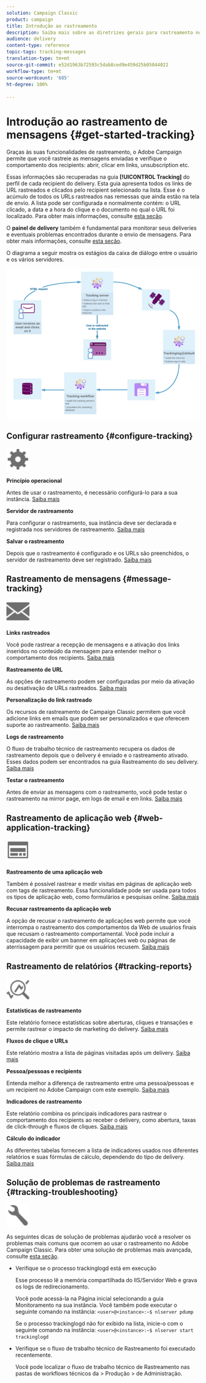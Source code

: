 ```yaml
---
solution: Campaign Classic
product: campaign
title: Introdução ao rastreamento
description: Saiba mais sobre as diretrizes gerais para rastreamento no Adobe Campaign Classic.
audience: delivery
content-type: reference
topic-tags: tracking-messages
translation-type: tm+mt
source-git-commit: e52d1963b72593c5dab8ced9e459d25b05044022
workflow-type: tm+mt
source-wordcount: '685'
ht-degree: 100%

---
```



# Introdução ao rastreamento de mensagens {#get-started-tracking}

Graças às suas funcionalidades de rastreamento, o Adobe Campaign permite que você rastreie as mensagens enviadas e verifique o comportamento dos recipients: abrir, clicar em links, unsubscription etc.

Essas informações são recuperadas na guia **[!UICONTROL Tracking]** do perfil de cada recipient do delivery. Esta guia apresenta todos os links de URL rastreados e clicados pelo recipient selecionado na lista. Esse é o acúmulo de todos os URLs rastreados nas remessas que ainda estão na tela de envio. A lista pode ser configurada e normalmente contém: o URL clicado, a data e a hora do clique e o documento no qual o URL foi localizado. Para obter mais informações, consulte [esta seção](../../platform/using/editing-a-profile.md#tracking-tab).

O **painel de delivery** também é fundamental para monitorar seus deliveries e eventuais problemas encontrados durante o envio de mensagens. Para obter mais informações, consulte [esta seção](../../delivery/using/delivery-dashboard.md).

O diagrama a seguir mostra os estágios da caixa de diálogo entre o usuário e os vários servidores.

![](assets/tracking-diagram.png)

## Configurar rastreamento {#configure-tracking}

<img src="assets/do-not-localize/icon-configure.svg" width="60px">

**Princípio operacional**

Antes de usar o rastreamento, é necessário configurá-lo para a sua instância. [Saiba mais](../../installation/using/deploying-an-instance.md#operating-principle)

**Servidor de rastreamento**

Para configurar o rastreamento, sua instância deve ser declarada e registrada nos servidores de rastreamento. [Saiba mais](../../installation/using/deploying-an-instance.md#tracking-server)

**Salvar o rastreamento**

Depois que o rastreamento é configurado e os URLs são preenchidos, o servidor de rastreamento deve ser registrado. [Saiba mais](../../installation/using/deploying-an-instance.md#saving-tracking)

## Rastreamento de mensagens {#message-tracking}

<img src="assets/do-not-localize/icon-message-tracking.svg" width="60px">

**Links rastreados**

Você pode rastrear a recepção de mensagens e a ativação dos links inseridos no conteúdo da mensagem para entender melhor o comportamento dos recipients. [Saiba mais](../../delivery/using/how-to-configure-tracked-links.md)

**Rastreamento de URL**

As opções de rastreamento podem ser configuradas por meio da ativação ou desativação de URLs rastreados. [Saiba mais](../../delivery/using/personalizing-url-tracking.md)

**Personalização do link rastreado**

Os recursos de rastreamento de Campaign Classic permitem que você adicione links em emails que podem ser personalizados e que oferecem suporte ao rastreamento. [Saiba mais](../../delivery/using/tracking-personalized-links.md)

**Logs de rastreamento**

O fluxo de trabalho técnico de rastreamento recupera os dados de rastreamento depois que o delivery é enviado e o rastreamento ativado. Esses dados podem ser encontrados na guia Rastreamento do seu delivery. [Saiba mais](../../delivery/using/accessing-the-tracking-logs.md)

**Testar o rastreamento**

Antes de enviar as mensagens com o rastreamento, você pode testar o rastreamento na mirror page, em logs de email e em links. [Saiba mais](../../delivery/using/testing-tracking.md)

## Rastreamento de aplicação web {#web-application-tracking}

<img src="assets/do-not-localize/icon-web-app.svg" width="60px">

**Rastreamento de uma aplicação web**

Também é possível rastrear e medir visitas em páginas de aplicação web com tags de rastreamento. Essa funcionalidade pode ser usada para todos os tipos de aplicação web, como formulários e pesquisas online. [Saiba mais](../../web/using/tracking-a-web-application.md)

**Recusar rastreamento da aplicação web**

A opção de recusar o rastreamento de aplicações web permite que você interrompa o rastreamento dos comportamentos da Web de usuários finais que recusam o rastreamento comportamental. Você pode incluir a capacidade de exibir um banner em aplicações web ou páginas de aterrissagem para permitir que os usuários recusem. [Saiba mais](../../web/using/web-application-tracking-opt-out.md)

## Rastreamento de relatórios {#tracking-reports}

<img src="assets/do-not-localize/icon_monitor.svg" width="60px">

**Estatísticas de rastreamento**

Este relatório fornece estatísticas sobre aberturas, cliques e transações e permite rastrear o impacto de marketing do delivery. [Saiba mais](../../reporting/using/delivery-reports.md#tracking-statistics)

**Fluxos de clique e URLs**

Este relatório mostra a lista de páginas visitadas após um delivery. [Saiba mais](../../reporting/using/delivery-reports.md#urls-and-click-streams)

**Pessoa/pessoas e recipients**

Entenda melhor a diferença de rastreamento entre uma pessoa/pessoas e um recipient no Adobe Campaign com este exemplo. [Saiba mais](../../reporting/using/person-people-recipients.md)

**Indicadores de rastreamento**

Este relatório combina os principais indicadores para rastrear o comportamento dos recipients ao receber o delivery, como abertura, taxas de click-through e fluxos de cliques. [Saiba mais](../../reporting/using/delivery-reports.md#tracking-indicators)

**Cálculo do indicador**

As diferentes tabelas fornecem a lista de indicadores usados nos diferentes relatórios e suas fórmulas de cálculo, dependendo do tipo de delivery. [Saiba mais](../../reporting/using/indicator-calculation.md)

## Solução de problemas de rastreamento {#tracking-troubleshooting}

<img src="assets/do-not-localize/icon-troubleshooting.svg" width="60px">

As seguintes dicas de solução de problemas ajudarão você a resolver os problemas mais comuns que ocorrem ao usar o rastreamento no Adobe Campaign Classic. Para obter uma solução de problemas mais avançada, consulte [esta seção](../../delivery/using/tracking-troubleshooting.md).

* Verifique se o processo trackinglogd está em execução

   Esse processo lê a memória compartilhada do IIS/Servidor Web e grava os logs de redirecionamento.

   Você pode acessá-la na Página inicial selecionando a guia Monitoramento na sua instância. Você também pode executar o seguinte comando na instância: `<user>@<instance>:~$ nlserver pdump`

   Se o processo trackinglogd não for exibido na lista, inicie-o com o seguinte comando na instância: `<user>@<instance>:~$ nlserver start trackinglogd`

* Verifique se o fluxo de trabalho técnico de Rastreamento foi executado recentemente.

   Você pode localizar o fluxo de trabalho técnico de Rastreamento nas pastas de workflows técnicos da > Produção > de Administração.
